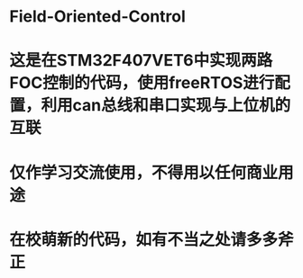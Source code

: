 # Field-Oriented-Control

# 这是在STM32F407VET6中实现两路FOC控制的代码，使用freeRTOS进行配置，利用can总线和串口实现与上位机的互联



# 仅作学习交流使用，不得用以任何商业用途
# 在校萌新的代码，如有不当之处请多多斧正
